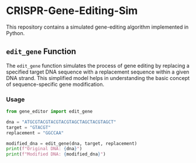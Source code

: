 # CRISPR-Gene-Editing-Sim

This repository contains a simulated gene-editing algorithm implemented in Python.

## `edit_gene` Function

The `edit_gene` function simulates the process of gene editing by replacing a specified target DNA sequence with a replacement sequence within a given DNA strand. This simplified model helps in understanding the basic concept of sequence-specific gene modification.

### Usage

```python
from gene_editor import edit_gene

dna = "ATGCGTACGTACGTACGTAGCTAGCTACGTAGCT"
target = "GTACGT"
replacement = "GGCCAA"

modified_dna = edit_gene(dna, target, replacement)
print(f"Original DNA: {dna}")
print(f"Modified DNA: {modified_dna}")
```
